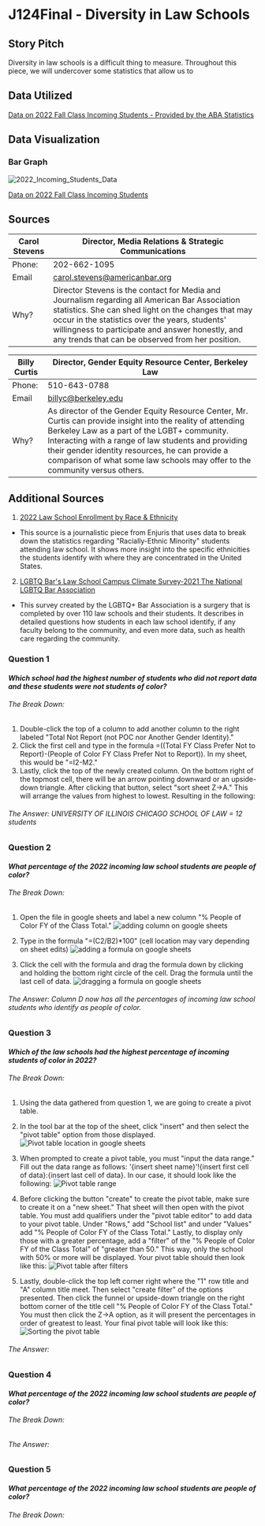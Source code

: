 # J124Final - Diversity in Law Schools

## Story Pitch 

Diversity in law schools is a difficult thing to measure. Throughout this piece, we will undercover some statistics that allow us to 

## Data Utilized 
[Data on 2022 Fall Class Incoming Students - Provided by the ABA Statistics](2022-fall-fyclass-enrollment-gender-minority.xlsx)

## Data Visualization
### Bar Graph

![2022_Incoming_Students_Data](2022_Incoming_Students_Data.png)

[Data on 2022 Fall Class Incoming Students]([(https://datawrapper.dwcdn.net/e5kKG/1/)](https://datawrapper.dwcdn.net/e5kKG/1/))

## Sources

| **Carol Stevens**                                      | **Director, Media Relations & Strategic Communications**                                                                                                                                                                                                                                                                                                                                                           |
|---------------------------------------------------|-------------------------------------------------------------------------------------------------------------------------------------------------------------------------------------------------------------------------------------------------------------------------------------------------------------------------------------------------------------------------------|
|Phone:|202-662-1095
|Email| carol.stevens@americanbar.org|
|Why?| Director Stevens is the contact for Media and Journalism regarding all American Bar Association statistics. She can shed light on the changes that may occur in the statistics over the years, students' willingness to participate and answer honestly, and any trends that can be observed from her position. |


| **Billy Curtis**                                      | **Director, Gender Equity Resource Center, Berkeley Law**                                                                                                                                                                                                                                                                                                                                                           |
|---------------------------------------------------|-------------------------------------------------------------------------------------------------------------------------------------------------------------------------------------------------------------------------------------------------------------------------------------------------------------------------------------------------------------------------------|
|Phone:|510-643-0788 
|Email| billyc@berkeley.edu|
|Why?| As director of the Gender Equity Resource Center, Mr. Curtis can provide insight into the reality of attending Berkeley Law as a part of the LGBT+ community. Interacting with a range of law students and providing their gender identity resources, he can provide a comparison of what some law schools may offer to the community versus others. |

## Additional Sources

1. [2022 Law School Enrollment by Race & Ethnicity](Law_School_Enrollment_by_Race_&_Ethnicity_(2022).pdf)
* This source is a journalistic piece from Enjuris that uses data to break down the statistics regarding "Racially-Ethnic Minority" students attending law school. It shows more insight into the specific ethnicities the students identify with where they are concentrated in the United States.

2. [LGBTQ Bar's Law School Campus Climate Survey-2021 The National LGBTQ Bar Association](https://lgbtqbar.org/climate-survey/climate-survey-2021/)
* This survey created by the LGBTQ+ Bar Association is a surgery that is completed by over 110 law schools and their students. It describes in detailed questions how students in each law school identify, if any faculty belong to the community, and even more data, such as health care regarding the community.

### Question 1
#### *Which school had the highest number of students who did not report data and these students were not students of color?*

###### The Break Down:

1. Double-click the top of a column to add another column to the right labeled "Total Not Report (not POC nor Another Gender Identity)."
2. Click the first cell and type in the formula =((Total FY Class Prefer Not to Report)-(People of Color FY Class Prefer Not to Report)). In my sheet, this would be "=I2-M2."
3. Lastly, click the top of the newly created column. On the bottom right of the topmost cell, there will be an arrow pointing downward or an upside-down triangle. After clicking that button, select "sort sheet Z->A." This will arrange the values from highest to lowest.
Resulting in the following: 

###### The Answer: UNIVERSITY OF ILLINOIS CHICAGO SCHOOL OF LAW = 12 students

### Question 2 
#### *What percentage of the 2022 incoming law school students are people of color?*

###### The Break Down: 

1. Open the file in google sheets and label a new column "% People of Color FY of the Class Total."
![adding column on google sheets](addedcolumn.png)

2. Type in the formula "=(C2/B2)*100" (cell location may vary depending on sheet edits)
![adding a formula on google sheets](formula.png)

3. Click the cell with the formula and drag the formula down by clicking and holding the bottom right circle of the cell. Drag the formula until the last cell of data.
![dragging a formula on google sheets](dragforumla.png)

###### The Answer: Column D now has all the percentages of incoming law school students who identify as people of color.

### Question 3
#### *Which of the law schools had the highest percentage of incoming students of color in 2022?*

###### The Break Down:

1. Using the data gathered from question 1, we are going to create a pivot table.
2. In the tool bar at the top of the sheet, click "insert" and then select the "pivot table" option from those displayed.  
![Pivot table location in google sheets](PivotTableLocation.png)

3. When prompted to create a pivot table, you must "input the data range." Fill out the data range as follows: '{insert sheet name}'!{insert first cell of data}:{insert last cell of data}.
In our case, it should look like the following: 
![Pivot table range](PivotTableRange.png)

4. Before clicking the button "create" to create the pivot table, make sure to create it on a "new sheet." That sheet will then open with the pivot table. You must add qualifiers under the "pivot table editor" to add data to your pivot table. Under "Rows," add "School list" and under "Values" add "% People of Color FY of the Class Total." Lastly, to display only those with a greater percentage, add a "filter" of the "% People of Color FY of the Class Total" of "greater than 50." This way, only the school with 50% or more will be displayed.
Your pivot table should then look like this: 
![Pivot table after filters](PivotTable.png)

5. Lastly, double-click the top left corner right where the "1" row title and "A" column title meet. Then select "create filter" of the options presented. Then click the funnel or upside-down triangle on the right bottom corner of the title cell "% People of Color FY of the Class Total." You must then click the Z->A option, as it will present the percentages in order of greatest to least.
Your final pivot table will look like this:
 ![Sorting the pivot table](PivotTableSort.png)

###### The Answer: 






### Question 4
#### *What percentage of the 2022 incoming law school students are people of color?*

###### The Break Down:

###### The Answer: 



### Question 5
#### *What percentage of the 2022 incoming law school students are people of color?*

###### The Break Down:

